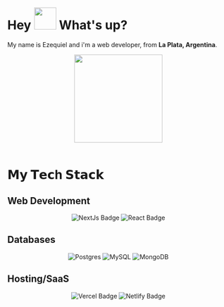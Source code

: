 <h1> Hey <img src="https://emojis.slackmojis.com/emojis/images/1577305505/7373/hand_wave.gif?1577305505" width="50" /> What's up?</h1>

<p> My name is Ezequiel and i'm a web developer, from <b>La Plata, Argentina</b>. </p>

<div id="header" align="center">
  <img src="https://media.giphy.com/media/SHjOSDkKZ18qOHA5B5/giphy.gif" width="200"/>
</div>

<br/>

# 𝗠𝘆 𝗧𝗲𝗰h 𝗦𝘁𝗮𝗰𝗸

## Web Development

<div id="wdBadges" align="center">
<img src="https://img.shields.io/badge/react-%2320232a.svg?style=for-the-badge&logo=react&logoColor=%2361DAFB" alt="NextJs Badge"/>
<img src="https://img.shields.io/badge/Next-black?style=for-the-badge&logo=next.js&logoColor=white" alt="React Badge"/>
</div>


## Databases

<div id="dbBadges" align="center">

![Postgres](https://img.shields.io/badge/postgres-%23316192.svg?style=for-the-badge&logo=postgresql&logoColor=white)
![MySQL](https://img.shields.io/badge/mysql-%2300f.svg?style=for-the-badge&logo=mysql&logoColor=white)
![MongoDB](https://img.shields.io/badge/MongoDB-%234ea94b.svg?style=for-the-badge&logo=mongodb&logoColor=white)

</div>

## Hosting/SaaS

<div id="hsBadges" align="center">
<img src="https://img.shields.io/badge/vercel-%23000000.svg?style=for-the-badge&logo=vercel&logoColor=white" alt="Vercel Badge"/>
<img src="https://img.shields.io/badge/netlify-%23000000.svg?style=for-the-badge&logo=netlify&logoColor=#00C7B7" alt="Netlify Badge"/>
</div>

<!--
**CasaresEzequiel/CasaresEzequiel** is a ✨ _special_ ✨ repository because its `README.md` (this file) appears on your GitHub profile.

Here are some ideas to get you started:

- 🔭 I’m currently working on ...
- 🌱 I’m currently learning ...
- 👯 I’m looking to collaborate on ...
- 🤔 I’m looking for help with ...
- 💬 Ask me about ...
- 📫 How to reach me: ...
- 😄 Pronouns: ...
- ⚡ Fun fact: ...
-->
